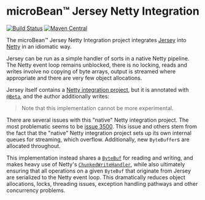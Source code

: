 # microBean™ Jersey Netty Integration

[![Build Status](https://travis-ci.com/microbean/microbean-jersey-netty.svg?branch=master)](https://travis-ci.com/microbean/microbean-jersey-netty)
[![Maven Central](https://maven-badges.herokuapp.com/maven-central/org.microbean/microbean-jersey-netty/badge.svg)](https://maven-badges.herokuapp.com/maven-central/org.microbean/microbean-jersey-netty)

The microBean™ Jersey Netty Integration project integrates [Jersey](https://jersey.github.io/) into
[Netty](https://netty.io) in an idiomatic way.

Jersey can be run as a simple handler of sorts in a native Netty
pipeline.  The Netty event loop remains unblocked, there is no
locking, reads and writes involve no copying of byte arrays, output is
streamed where appropriate and there are very few object allocations.

Jersey itself contains a [Netty integration
project](https://github.com/eclipse-ee4j/jersey/tree/master/containers/netty-http),
but it is annotated with
[`@Beta`](https://jersey.github.io/apidocs/2.28/jersey/org/glassfish/jersey/Beta.html),
and the author additionally writes:

> Note that this implementation cannot be more experimental.

There are several issues with this "native" Netty integration project.
The most problematic seems to be [issue
3500](https://github.com/eclipse-ee4j/jersey/issues/3500).  This issue
and others stem from the fact that the "native" Netty integration
project sets up its own internal queues for streaming, which overflow.
Additionally, new `ByteBuffer`s are allocated throughout.

This implementation instead shares a
[`ByteBuf`](https://netty.io/4.1/api/io/netty/buffer/ByteBuf.html) for
reading and writing, and makes heavy use of Netty's
[`ChunkedWriteHandler`](https://netty.io/4.1/api/io/netty/handler/stream/ChunkedWriteHandler.html),
while also ultimately ensuring that all operations on a given
`ByteBuf` that originate from Jersey are serialized to the Netty event
loop.  This dramatically reduces object allocations, locks, threading
issues, exception handling pathways and other concurrency problems.
